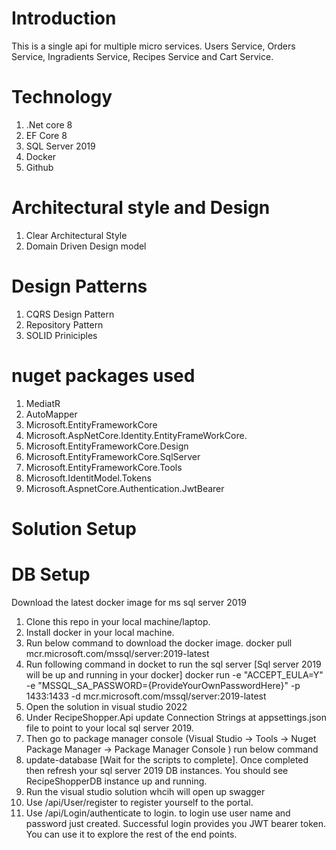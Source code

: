 # Introduction
This is a single api for multiple micro services. Users Service, Orders Service, Ingradients Service, Recipes Service and Cart Service.

# Technology
1. .Net core 8
2. EF Core 8
3. SQL Server 2019
4. Docker
5. Github

# Architectural style and Design
1. Clear Architectural Style
2. Domain Driven Design model

# Design Patterns 
1. CQRS Design Pattern
2. Repository Pattern
3. SOLID Priniciples 

# nuget packages used
1. MediatR
2. AutoMapper
3. Microsoft.EntityFrameworkCore
4. Microsoft.AspNetCore.Identity.EntityFrameWorkCore.
5. Microsoft.EntityFrameworkCore.Design
6. Microsoft.EntityFrameworkCore.SqlServer
7. Microsoft.EntityFrameworkCore.Tools
8. Microsoft.IdentitModel.Tokens
9. Microsoft.AspnetCore.Authentication.JwtBearer

# Solution Setup
# DB Setup
Download the latest docker image for ms sql server 2019
1. Clone this repo in your local machine/laptop.
2. Install docker in your local machine.
3. Run below command to download the docker image.
    docker pull mcr.microsoft.com/mssql/server:2019-latest
4. Run following command in docket to run the sql server [Sql server 2019 will be up and running in your docker]
    docker run -e "ACCEPT_EULA=Y" -e "MSSQL_SA_PASSWORD={ProvideYourOwnPasswordHere}" -p 1433:1433 -d mcr.microsoft.com/mssql/server:2019-latest
5. Open the solution in visual studio 2022
6. Under RecipeShopper.Api update Connection Strings at appsettings.json file to point to your local sql server 2019.
7. Then go to package manager console (Visual Studio -> Tools -> Nuget Package Manager -> Package Manager Console ) run below command
8. update-database [Wait for the scripts to complete]. Once completed then refresh your sql server 2019 DB instances. You should see RecipeShopperDB instance up and running.
9. Run the visual studio solution whcih will open up swagger
10. Use /api/User/register to register yourself to the portal.
11. Use /api/Login/authenticate to login. to login use user name and password just created. Successful login provides you JWT bearer token. You can use it to explore the rest of the end points.
